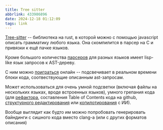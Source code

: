 ```yaml
---
title: Tree sitter
abbrlink: 433986896
date: 2024-12-18 01:12:09
tags: link
---
```


[Tree-sitter](https://tree-sitter.github.io/tree-sitter/) -- библиотека на rust, в которой можно с помощью javascript описать грамматику любого языка. Она скомпилится в парсер на C и привязки к ещё пачке языков.

Кроме большого количества [парсеров](https://github.com/tree-sitter/tree-sitter/wiki/List-of-parsers) для разных языков имеет lisp-like язык запросов к AST-дереву.

С ним можно [поиграться](https://tree-sitter.github.io/tree-sitter/playground) онлайн -- подсвечивает в реальном времени блоки кода, соотвествующие описанным ast-запросам.

Может использоваться для очень умной подсветки (включая файлы на нескольких языках, вроде встроенных языков), умного грепания кода (для [рефактора](https://ast-grep.github.io/playground.html), составления Table of Contents кода на github, [структурного редактирования](https://youtu.be/Jes3bD6P0To?si=_B6gsDe71TqMhBTC&t=980) или [копилотирования](https://github.com/Aider-AI/grep-ast) с ИИ).

Вообще выглядит как будто им можно попробовать генерировать байндинги с сишного кода вместо clang-а (или с других форматов описания)